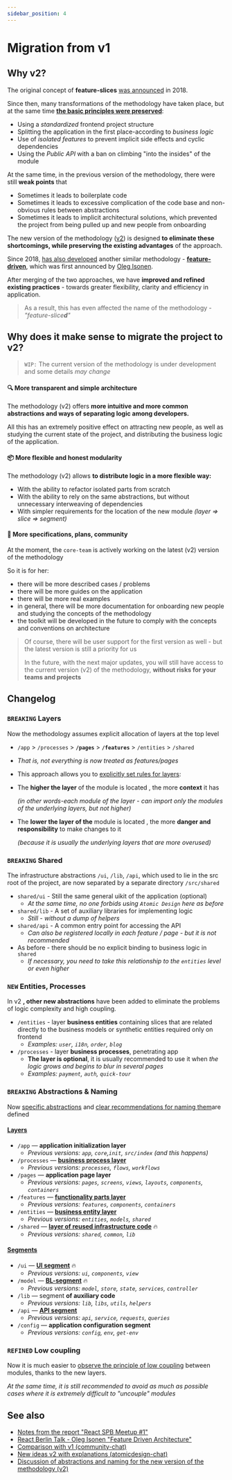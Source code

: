 ```yaml
---
sidebar_position: 4
---
```


# Migration from v1

## Why v2?

The original concept of **feature-slices** [was announced][ext-tg-spb] in 2018.

Since then, many transformations of the methodology have taken place, but at the same time **[the basic principles were preserved][ext-v1]**:

- Using a *standardized* frontend project structure
- Splitting the application in the first place-according to *business logic*
- Use of *isolated features* to prevent implicit side effects and cyclic dependencies
- Using the *Public API* with a ban on climbing "into the insides" of the module

At the same time, in the previous version of the methodology, there were still **weak points** that

- Sometimes it leads to boilerplate code
- Sometimes it leads to excessive complication of the code base and non-obvious rules between abstractions
- Sometimes it leads to implicit architectural solutions, which prevented the project from being pulled up and new people from onboarding

The new version of the methodology ([v2][ext-v2]) is designed **to eliminate these shortcomings, while preserving the existing advantages** of the approach.

Since 2018, [has also developed][ext-fdd-issues] another similar methodology - [**feature-driven**][ext-fdd], which was first announced by [Oleg Isonen][ext-kof].

After merging of the two approaches, we have **improved and refined existing practices** - towards greater flexibility, clarity and efficiency in application.

> As a result, this has even affected the name of the methodology - *"feature-slice**d**"*

## Why does it make sense to migrate the project to v2?

> `WIP:` The current version of the methodology is under development and some details *may change*

#### 🔍 More transparent and simple architecture

The methodology (v2) offers **more intuitive and more common abstractions and ways of separating logic among developers.**

All this has an extremely positive effect on attracting new people, as well as studying the current state of the project, and distributing the business logic of the application.

#### 📦 More flexible and honest modularity

The methodology (v2) allows **to distribute logic in a more flexible way:**

- With the ability to refactor isolated parts from scratch
- With the ability to rely on the same abstractions, but without unnecessary interweaving of dependencies
- With simpler requirements for the location of the new module *(layer => slice => segment)*

#### 🚀 More specifications, plans, community

At the moment, the `core-team` is actively working on the latest (v2) version of the methodology

So it is for her:

- there will be more described cases / problems
- there will be more guides on the application
- there will be more real examples
- in general, there will be more documentation for onboarding new people and studying the concepts of the methodology
- the toolkit will be developed in the future to comply with the concepts and conventions on architecture

> Of course, there will be user support for the first version as well - but the latest version is still a priority for us
>
> In the future, with the next major updates, you will still have access to the current version (v2) of the methodology, **without risks for your teams and projects**

## Changelog

### `BREAKING` Layers

Now the methodology assumes explicit allocation of layers at the top level

- `/app` > `/processes` > **`/pages`** > **`/features`** > `/entities` > `/shared`
- *That is, not everything is now treated as features/pages*
- This approach allows you to [explicitly set rules for layers][ext-tg-v2-draft]:
- The **higher the layer** of the module is located , the more **context** it has
  
  *(in other words-each module of the layer - can import only the modules of the underlying layers, but not higher)*

- The **lower the layer of the** module is located , the more **danger and responsibility** to make changes to it

  *(because it is usually the underlying layers that are more overused)*

### `BREAKING` Shared

The infrastructure abstractions `/ui`, `/lib`, `/api`, which used to lie in the src root of the project, are now separated by a separate directory `/src/shared`

- `shared/ui` - Still the same general uikit of the application (optional)
  - *At the same time, no one forbids using `Atomic Design` here as before*
- `shared/lib` - A set of auxiliary libraries for implementing logic
  - *Still - without a dump of helpers*
- `shared/api` - A common entry point for accessing the API
  - *Can also be registered locally in each feature / page - but it is not recommended*
- As before - there should be no explicit binding to business logic in `shared`
  - *If necessary, you need to take this relationship to the `entities` level or even higher*

### `NEW` Entities, Processes

In v2 **, other new abstractions** have been added to eliminate the problems of logic complexity and high coupling.

- `/entities` - layer **business entities** containing slices that are related directly to the business models or synthetic entities required only on frontend
  - *Examples: `user`, `i18n`, `order`, `blog`*
- `/processes` - layer **business processes**, penetrating app
  - **The layer is optional**, it is usually recommended to use it when *the logic grows and begins to blur in several pages*
  - *Examples: `payment`, `auth`, `quick-tour`*

### `BREAKING` Abstractions & Naming

Now [specific abstractions][refs-abstractions] and [clear recommendations for naming them][refs-adaptability]are defined

[disc-process]: https://github.com/feature-sliced/documentation/discussions/20
[disc-features]: https://github.com/feature-sliced/documentation/discussions/23
[disc-entities]: https://github.com/feature-sliced/documentation/discussions/18#discussioncomment-422649
[disc-shared]: https://github.com/feature-sliced/documentation/discussions/31#discussioncomment-453020

[disc-ui]: https://github.com/feature-sliced/documentation/discussions/31#discussioncomment-453132
[disc-model]: https://github.com/feature-sliced/documentation/discussions/31#discussioncomment-472645
[disc-api]: https://github.com/feature-sliced/documentation/discussions/66

#### [Layers][refs-abstractions-layers]

- `/app` — **application initialization layer**
  - *Previous versions: `app`, `core`,`init`, `src/index` (and this happens)*
- `/processes` — [**business process layer**][disc-process]
  - *Previous versions: `processes`, `flows`, `workflows`*
- `/pages` — **application page layer**
  - *Previous versions: `pages`, `screens`, `views`, `layouts`, `components`, `containers`*
- `/features` — [**functionality parts layer**][disc-features]
  - *Previous versions: `features`, `components`, `containers`*
- `/entities` — [**business entity layer**][disc-entities]
  - *Previous versions: `entities`, `models`, `shared`*
- `/shared` — [**layer of reused infrastructure code**][disc-shared] 🔥
  - *Previous versions: `shared`, `common`, `lib`*

#### [Segments][refs-abstractions-segments]

- `/ui` — [**UI segment**][disc-ui] 🔥
  - *Previous versions: `ui`, `components`, `view`*
- `/model` — [**BL-segment**][disc-model] 🔥
  - *Previous versions: `model`, `store`, `state`, `services`, `controller`*
- `/lib` — segment **of auxiliary code**
  - *Previous versions: `lib`, `libs`, `utils`, `helpers`*
- `/api` — [**API segment**][disc-api]
  - *Previous versions: `api`, `service`, `requests`, `queries`*
- `/config` — **application configuration segment**
  - *Previous versions: `config`, `env`, `get-env`*

### `REFINED` Low coupling

Now it is much easier to [observe the principle of low coupling][refs-low-coupling] between modules, thanks to the new layers.

*At the same time, it is still recommended to avoid as much as possible cases where it is extremely difficult to "uncouple" modules*

## See also

- [Notes from the report "React SPB Meetup #1"][ext-tg-spb]
- [React Berlin Talk - Oleg Isonen "Feature Driven Architecture"][ext-kof-fdd]
- [Comparison with v1 (community-chat)](https://t.me/feature_sliced/493)
- [New ideas v2 with explanations (atomicdesign-chat)][ext-tg-v2-draft]
- [Discussion of abstractions and naming for the new version of the methodology (v2)](https://github.com/feature-sliced/documentation/discussions/31)

[refs-low-coupling]: /docs/concepts/low-coupling
[refs-adaptability]: /docs/about/understanding/naming-adaptability
[refs-abstractions]: /docs/concepts/app-splitting
[refs-abstractions-layers]: /docs/concepts/app-splitting#group-layers
[refs-abstractions-segments]: /docs/concepts/app-splitting#group-segments

[ext-v1]: https://featureslices.dev/v1.0.html
[ext-tg-spb]: https://t.me/feature_slices
[ext-fdd]: https://github.com/feature-sliced/documentation/tree/rc/feature-driven
[ext-fdd-issues]: https://github.com/kof/feature-driven-architecture/issues
[ext-v2]: https://github.com/feature-sliced/documentation
[ext-kof]: https://github.com/kof
[ext-kof-fdd]: https://www.youtube.com/watch?v=BWAeYuWFHhs
[ext-tg-v2-draft]: https://t.me/atomicdesign/18708

